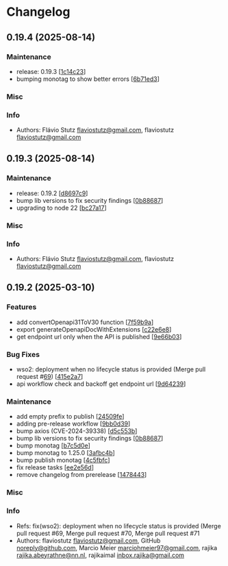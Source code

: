 # Changelog

## 0.19.4 (2025-08-14)

### Maintenance

* release: 0.19.3 [[1c14c23](https://github.com/flaviostutz/cdk-practical-constructs/commit/1c14c2346d36bd509bbb65c38b7cbd4553d26a6f)]
* bumping monotag to show better errors [[6b71ed3](https://github.com/flaviostutz/cdk-practical-constructs/commit/6b71ed32570774ac2597cf3a31fa678c88d71738)]

### Misc


### Info

* Authors: Flávio Stutz <flaviostutz@gmail.com>, flaviostutz <flaviostutz@gmail.com>


## 0.19.3 (2025-08-14)

### Maintenance

* release: 0.19.2 [[d8697c9](https://github.com/flaviostutz/cdk-practical-constructs/commit/d8697c961df5493c6fc6d9d2c59a305d31c08f5b)]
* bump lib versions to fix security findings [[0b88687](https://github.com/flaviostutz/cdk-practical-constructs/commit/0b886879e11a30da2f03b853a81f3a108e653398)]
* upgrading to node 22 [[bc27a17](https://github.com/flaviostutz/cdk-practical-constructs/commit/bc27a17639f7124948d5e410735af11822d335a7)]

### Misc


### Info

* Authors: Flávio Stutz <flaviostutz@gmail.com>, flaviostutz <flaviostutz@gmail.com>


## 0.19.2 (2025-03-10)

### Features

* add convertOpenapi31ToV30 function [[7f59b9a](https://github.com/flaviostutz/cdk-practical-constructs/commit/7f59b9aaa7db134d6105f4f7a47f2bf9d89cb994)]
* export generateOpenapiDocWithExtensions [[c22e6e8](https://github.com/flaviostutz/cdk-practical-constructs/commit/c22e6e89d541170cd24aecc00401e396af7bbc79)]
* get endpoint url only when the API is published [[9e66b03](https://github.com/flaviostutz/cdk-practical-constructs/commit/9e66b0341f6a005966c3683422daa1cbf3fe5fb2)]

### Bug Fixes

* wso2: deployment when no lifecycle status is provided (Merge pull request #[69](https://github.com/flaviostutz/cdk-practical-constructs/pull/69)) [[415e2a7](https://github.com/flaviostutz/cdk-practical-constructs/commit/415e2a7ded9a4e83d10328b6008d8d1a9ed762f6)]
* api workflow check and backoff get endpoint url [[9d64239](https://github.com/flaviostutz/cdk-practical-constructs/commit/9d64239b819f672a1fbdc307073721a26f7658ea)]

### Maintenance

* add empty prefix to publish [[24509fe](https://github.com/flaviostutz/cdk-practical-constructs/commit/24509feb536530ea821cd4845473cf0cff4bb64c)]
* adding pre-release workflow [[9bb0d39](https://github.com/flaviostutz/cdk-practical-constructs/commit/9bb0d39a453adb3cc35b0684edb10fe8785bf9d0)]
* bump axios (CVE-2024-39338) [[d5c553b](https://github.com/flaviostutz/cdk-practical-constructs/commit/d5c553beb0252353b20dc31e4c8ee1310b311422)]
* bump lib versions to fix security findings [[0b88687](https://github.com/flaviostutz/cdk-practical-constructs/commit/0b886879e11a30da2f03b853a81f3a108e653398)]
* bump monotag [[b7c5d0e](https://github.com/flaviostutz/cdk-practical-constructs/commit/b7c5d0eb75cc42567fa33a4f6440607be670e119)]
* bump monotag to 1.25.0 [[3afbc4b](https://github.com/flaviostutz/cdk-practical-constructs/commit/3afbc4b562c4a865902b9686410d1a443f8f83a2)]
* bump publish monotag [[4c5fbfc](https://github.com/flaviostutz/cdk-practical-constructs/commit/4c5fbfcb6519ade00c7141b23a894d05965cdb39)]
* fix release tasks [[ee2e56d](https://github.com/flaviostutz/cdk-practical-constructs/commit/ee2e56d0950023a5e29c0635e93af55ff874b52d)]
* remove changelog from prerelease [[1478443](https://github.com/flaviostutz/cdk-practical-constructs/commit/14784431df7369a17d7011b805de490eeebc9cc6)]

### Misc


### Info

* Refs: fix(wso2): deployment when no lifecycle status is provided (Merge pull request #69, Merge pull request #70, Merge pull request #71
* Authors: flaviostutz <flaviostutz@gmail.com>, GitHub <noreply@github.com>, Marcio Meier <marciohmeier97@gmail.com>, rajika <rajika.abeyrathne@nn.nl>, rajikaimal <inbox.rajika@gmail.com>


